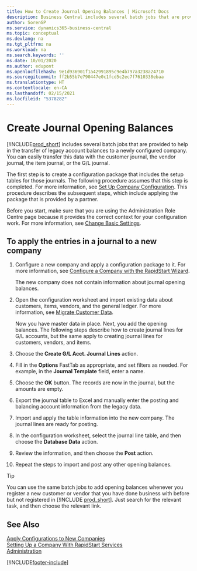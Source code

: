 ```yaml
---
title: How to Create Journal Opening Balances | Microsoft Docs
description: Business Central includes several batch jobs that are provided to help in the transfer of legacy account balances to a newly configured company. You can easily transfer this data with journals postings.
author: SorenGP
ms.service: dynamics365-business-central
ms.topic: conceptual
ms.devlang: na
ms.tgt_pltfrm: na
ms.workload: na
ms.search.keywords: ''
ms.date: 10/01/2020
ms.author: edupont
ms.openlocfilehash: 9e1d936901f1a42991895c9e4b797a3238a24710
ms.sourcegitcommit: ff2b55b7e790447e0c1fcd5c2ec7f7610338ebaa
ms.translationtype: HT
ms.contentlocale: en-CA
ms.lasthandoff: 02/15/2021
ms.locfileid: "5378282"
---
```

# <a name="create-journal-opening-balances"></a>Create Journal Opening Balances

[!INCLUDE[prod_short](includes/prod_short.md)] includes several batch jobs that are provided to help in the transfer of legacy account balances to a newly configured company. You can easily transfer this data with the customer journal, the vendor journal, the item journal, or the G/L journal.

The first step is to create a configuration package that includes the setup tables for those journals. The following procedure assumes that this step is completed. For more information, see [Set Up Company Configuration](admin-set-up-company-configuration.md). This procedure describes the subsequent steps, which include applying the package that is provided by a partner.  

Before you start, make sure that you are using the Administration Role Centre page because it provides the correct context for your configuration work. For more information, see [Change Basic Settings](ui-change-basic-settings.md).

## <a name="to-apply-the-entries-in-a-journal-to-a-new-company"></a>To apply the entries in a journal to a new company

1. Configure a new company and apply a configuration package to it. For more information, see [Configure a Company with the RapidStart Wizard](admin-how-to-configure-a-company-with-the-rapidstart-wizard.md).  

    The new company does not contain information about journal opening balances.  

2. Open the configuration worksheet and import existing data about customers, items, vendors, and the general ledger. For more information, see [Migrate Customer Data](admin-migrate-customer-data.md).  

    Now you have master data in place. Next, you add the opening balances. The following steps describe how to create journal lines for G/L accounts, but the same apply to creating journal lines for customers, vendors, and items.  
3. Choose the **Create G/L Acct. Journal Lines** action.  
4. Fill in the **Options** FastTab as appropriate, and set filters as needed. For example, in the **Journal Template** field, enter a name.  
5. Choose the **OK** button. The records are now in the journal, but the amounts are empty.  
6. Export the journal table to Excel and manually enter the posting and balancing account information from the legacy data.
7. Import and apply the table information into the new company. The journal lines are ready for posting.  
8. In the configuration worksheet, select the journal line table, and then choose the **Database Data** action.  
9. Review the information, and then choose the **Post** action.  
10. Repeat the steps to import and post any other opening balances.  

> [!TIP]
> You can use the same batch jobs to add opening balances whenever you register a new customer or vendor that you have done business with before but not registered in [!INCLUDE [prod_short](includes/prod_short.md)]. Just search for the relevant task, and then choose the relevant link.

## <a name="see-also"></a>See Also

[Apply Configurations to New Companies](admin-apply-configuration-to-new-companies.md)  
[Setting Up a Company With RapidStart Services](admin-set-up-a-company-with-rapidstart.md)  
[Administration](admin-setup-and-administration.md)  


[!INCLUDE[footer-include](includes/footer-banner.md)]